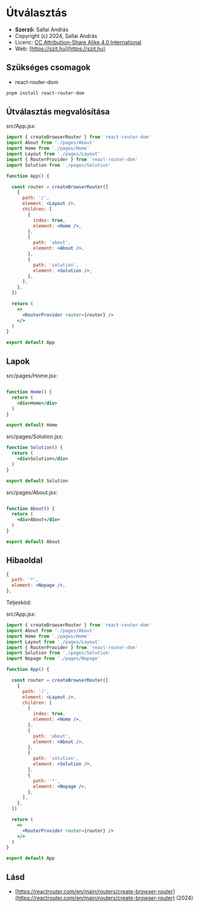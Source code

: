 # Útválasztás

* **Szerző:** Sallai András
* Copyright (c) 2024, Sallai András
* Licenc: [CC Attribution-Share Alike 4.0 International](https://creativecommons.org/licenses/by-sa/4.0/)
* Web: [https://szit.hu](https://szit.hu)

## Szükséges csomagok

* react-router-dom
  
```bash
pnpm install react-router-dom
```

## Útválasztás megvalósítása

src/App.jsx:

```jsx
import { createBrowserRouter } from 'react-router-dom'
import About from './pages/About'
import Home from './pages/Home'
import Layout from './pages/Layout'
import { RouterProvider } from 'react-router-dom'
import Solution from './pages/Solution'

function App() {

  const router = createBrowserRouter([
    {
      path: '/',
      element: <Layout />,
      children: [
        {
          index: true,
          element: <Home />,
        },
        {
          path: 'about',
          element: <About />,
        },
        {
          path: 'solution',
          element: <Solution />,
        },
      ],
    },
  ])

  return (
    <>
      <RouterProvider router={router} />
    </>
  )
}

export default App
```

## Lapok

src/pages/Home.jsx:

```jsx

function Home() {
  return (
    <div>Home</div>
  )
}

export default Home
```

src/pages/Solution.jsx:

```jsx
function Solution() {
  return (
    <div>Solution</div>
  )
}

export default Solution
```

src/pages/About.jsx:

```jsx

function About() {
  return (
    <div>About</div>
  )
}

export default About
```

## Hibaoldal

```jsx
{
  path: '*',
  element: <Nopage />,
},
```

Teljeskód:

src/App.jsx:

```jsx
import { createBrowserRouter } from 'react-router-dom'
import About from './pages/About'
import Home from './pages/Home'
import Layout from './pages/Layout'
import { RouterProvider } from 'react-router-dom'
import Solution from './pages/Solution'
import Nopage from './pages/Nopage'

function App() {

  const router = createBrowserRouter([
    {
      path: '/',
      element: <Layout />,
      children: [
        {
          index: true,
          element: <Home />,
        },
        {
          path: 'about',
          element: <About />,
        },
        {
          path: 'solution',
          element: <Solution />,
        },
        {
          path: '*',
          element: <Nopage />,
        },
      ],
    },
  ])

  return (
    <>
      <RouterProvider router={router} />
    </>
  )
}

export default App
```

## Lásd

* [https://reactrouter.com/en/main/routers/create-browser-router](https://reactrouter.com/en/main/routers/create-browser-router) (2024)

